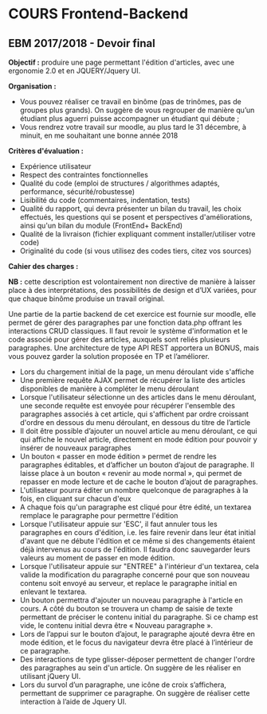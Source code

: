 # COURS Frontend-Backend

## EBM 2017/2018 - Devoir final

__Objectif :__ produire une page permettant l'édition d'articles, avec une ergonomie 2.0 et en
JQUERY/Jquery UI.

**Organisation :**

* Vous pouvez réaliser ce travail en binôme (pas de trinômes, pas de groupes plus grands). On suggère de vous regrouper de manière qu’un étudiant plus aguerri puisse accompagner un étudiant qui débute ;
* Vous rendrez votre travail sur moodle, au plus tard le 31 décembre, à minuit, en me souhaitant une bonne année 2018

**Critères d'évaluation :**

* Expérience utilisateur
* Respect des contraintes fonctionnelles
* Qualité du code (emploi de structures / algorithmes adaptés, performance, sécurité/robustesse)
* Lisibilité du code (commentaires, indentation, tests)
* Qualité du rapport, qui devra présenter un bilan du travail, les choix effectués, les questions qui se posent et perspectives d'améliorations, ainsi qu'un bilan du module (FrontEnd+ BackEnd)
* Qualité de la livraison (fichier expliquant comment installer/utiliser votre code)
* Originalité du code (si vous utilisez des codes tiers, citez vos sources)

**Cahier des charges :**

**NB :** cette description est volontairement non directive de manière à laisser place à des interprétations, des possibilités de design et d’UX variées, pour que chaque binôme produise un travail original.

Une partie de la partie backend de cet exercice est fournie sur moodle, elle permet de gérer des paragraphes par une fonction data.php offrant les interactions CRUD classiques. Il faut revoir le système d'information et le code associé pour gérer des articles, auxquels sont reliés plusieurs paragraphes. Une architecture de type API REST apportera un BONUS, mais vous pouvez garder la solution proposée en TP et l’améliorer.

* Lors du chargement initial de la page, un menu déroulant vide s'affiche
* Une première requête AJAX permet de récupérer la liste des articles disponibles de manière à compléter le menu déroulant
* Lorsque l'utilisateur sélectionne un des articles dans le menu déroulant, une seconde requête est envoyée pour récupérer l'ensemble des paragraphes associés à cet article, qui s'affichent par ordre croissant d'ordre en dessous du menu déroulant, en dessous du titre de l’article
* Il doit être possible d’ajouter un nouvel article au menu déroulant, ce qui qui affiche le nouvel article, directement en mode édition pour pouvoir y insérer de nouveaux paragraphes
* Un bouton « passer en mode édition » permet de rendre les paragraphes éditables, et d’afficher un bouton d’ajout de paragraphe. Il laisse place à un bouton « revenir au mode normal », qui permet de repasser en mode lecture et de cache le bouton d’ajout de paragraphes.
* L'utilisateur pourra éditer un nombre quelconque de paragraphes à la fois, en cliquant sur chacun d'eux
* A chaque fois qu'un paragraphe est cliqué pour être édité, un textarea remplace le paragraphe pour permettre l'édition
* Lorsque l'utilisateur appuie sur 'ESC', il faut annuler tous les paragraphes en cours d'édition, i.e. les faire revenir dans leur état initial d'avant que ne débute l'édition et ce même si des changements étaient déjà intervenus au cours de l'édition. Il faudra donc sauvegarder leurs valeurs au moment de passer en mode édition.
* Lorsque l'utilisateur appuie sur "ENTREE" à l'intérieur d'un textarea, cela valide la modification du paragraphe concerné pour que son nouveau contenu soit envoyé au serveur, et replace le paragraphe initial en enlevant le textarea.
* Un bouton permettra d'ajouter un nouveau paragraphe à l'article en cours. A côté du bouton se trouvera un champ de saisie de texte permettant de préciser le contenu initial du paragraphe. Si ce champ est vide, le contenu initial devra être « Nouveau paragraphe ».
* Lors de l’appui sur le bouton d’ajout, le paragraphe ajouté devra être en mode édition, et le focus du navigateur devra être placé à l’intérieur de ce paragraphe.
* Des interactions de type glisser-déposer permettent de changer l'ordre des paragraphes au sein d'un article. On suggère de les réaliser en utilisant jQuery UI.
* Lors du survol d’un paragraphe, une icône de croix s’affichera, permettant de supprimer ce paragraphe. On suggère de réaliser cette interaction à l’aide de Jquery UI.